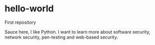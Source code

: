 # hello-world
First repository 

Sauce here, I like Python. I want to learn more about software security, network security, pen-testing and web-based security.
